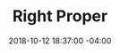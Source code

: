 ---
title: Right Proper
date: 2018-10-12 18:37:00 -04:00
sponsor-image: "/uploads/rightProper.jpg"
sponsor-url: https://www.rightproperbrewing.com/
is-featured-on-home-page: false
is-featured-on-shops-galleries-page: false
is-first-tier: false
is-second-tier: false
is-third-tier: true
published: true
---